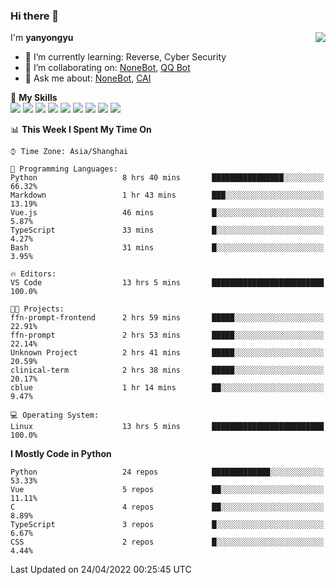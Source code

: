 ### Hi there 👋

<a href="#">
  <img align="right" src="https://github-readme-stats.vercel.app/api?username=yanyongyu&count_private=true&show_icons=true&bg_color=15,f2f7fd,E0EAFC" />
</a>

I'm **yanyongyu**

- 🌱 I’m currently learning: Reverse, Cyber Security
- 👯 I’m collaborating on: [NoneBot](https://github.com/nonebot), [QQ Bot](https://github.com/Mrs4s/go-cqhttp)
- 💬 Ask me about: [NoneBot](https://github.com/nonebot), [CAI](https://github.com/cscs181/CAI)

🌟 **My Skills**  
![](https://img.shields.io/badge/-Python-3e74a2?style=flat-square&logo=Python&logoColor=fff)
![](https://img.shields.io/badge/-Node.js-339933?style=flat-square&logo=Node.js&logoColor=fff)
![](https://img.shields.io/badge/-Vue-4fc08d?style=flat-square&logo=Vue.js&logoColor=fff)
![](https://img.shields.io/badge/-React-2d98ce?style=flat-square&logo=React&logoColor=fff)
![](https://img.shields.io/badge/-Docker-2496ED?style=flat-square&logo=Docker&logoColor=fff)
![](https://img.shields.io/badge/-Linux-000000?style=flat-square&logo=Linux&logoColor=fff)
![](https://img.shields.io/badge/-MySQL-4479A1?style=flat-square&logo=MySQL&logoColor=fff)
![](https://img.shields.io/badge/-Redis-DC382D?style=flat-square&logo=Redis&logoColor=fff)
![](https://img.shields.io/badge/-MongoDB-47A248?style=flat-square&logo=MongoDB&logoColor=fff)

<!--START_SECTION:waka-->
📊 **This Week I Spent My Time On** 

```text
⌚︎ Time Zone: Asia/Shanghai

💬 Programming Languages: 
Python                   8 hrs 40 mins       ████████████████░░░░░░░░░   66.32% 
Markdown                 1 hr 43 mins        ███░░░░░░░░░░░░░░░░░░░░░░   13.19% 
Vue.js                   46 mins             █░░░░░░░░░░░░░░░░░░░░░░░░   5.87% 
TypeScript               33 mins             █░░░░░░░░░░░░░░░░░░░░░░░░   4.27% 
Bash                     31 mins             █░░░░░░░░░░░░░░░░░░░░░░░░   3.95%

🔥 Editors: 
VS Code                  13 hrs 5 mins       █████████████████████████   100.0%

🐱‍💻 Projects: 
ffn-prompt-frontend      2 hrs 59 mins       █████░░░░░░░░░░░░░░░░░░░░   22.91% 
ffn-prompt               2 hrs 53 mins       █████░░░░░░░░░░░░░░░░░░░░   22.14% 
Unknown Project          2 hrs 41 mins       █████░░░░░░░░░░░░░░░░░░░░   20.59% 
clinical-term            2 hrs 38 mins       █████░░░░░░░░░░░░░░░░░░░░   20.17% 
cblue                    1 hr 14 mins        ██░░░░░░░░░░░░░░░░░░░░░░░   9.47%

💻 Operating System: 
Linux                    13 hrs 5 mins       █████████████████████████   100.0%

```

**I Mostly Code in Python** 

```text
Python                   24 repos            █████████████░░░░░░░░░░░░   53.33% 
Vue                      5 repos             ██░░░░░░░░░░░░░░░░░░░░░░░   11.11% 
C                        4 repos             ██░░░░░░░░░░░░░░░░░░░░░░░   8.89% 
TypeScript               3 repos             █░░░░░░░░░░░░░░░░░░░░░░░░   6.67% 
CSS                      2 repos             █░░░░░░░░░░░░░░░░░░░░░░░░   4.44%

```



 Last Updated on 24/04/2022 00:25:45 UTC
<!--END_SECTION:waka-->
